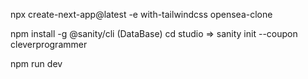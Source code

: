 npx create-next-app@latest -e with-tailwindcss opensea-clone

npm install -g @sanity/cli   (DataBase)
cd studio => sanity init --coupon cleverprogrammer

npm run dev